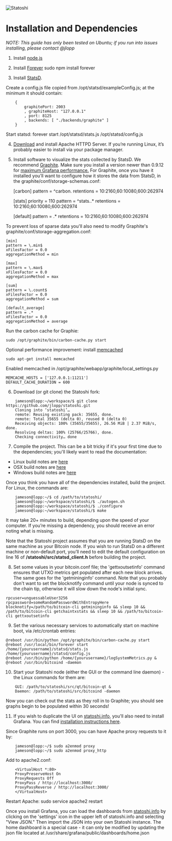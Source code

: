 ![Statoshi](http://lopp.net/images/statoshi.png)
# Installation and Dependencies
_NOTE: This guide has only been tested on Ubuntu; if you run into issues installing, please contact @jlopp_

1) Install [node.js](http://nodejs.org/download/)

2) Install [Forever](http://blog.nodejitsu.com/keep-a-nodejs-server-up-with-forever/)
    sudo npm install forever

3) Install [StatsD](https://github.com/etsy/statsd).

Create a config.js file copied from /opt/statsd/exampleConfig.js; at the minimum it should contain:

```
    {
        graphitePort: 2003
        , graphiteHost: "127.0.0.1"
        , port: 8125
        , backends: [ "./backends/graphite" ]
    }
```

Start statsd:
    forever start /opt/statsd/stats.js /opt/statsd/config.js

4) [Download](https://httpd.apache.org/download.cgi) and install Apache HTTPD Server. If you’re running Linux, it’s probably easier to install via your package manager.

5) Install software to visualize the stats collected by StatsD. We recommend [Graphite](http://graphite.wikidot.com/installation). Make sure you install a version newer than 0.9.12 for [maximum Grafana performance.](http://grafana.org/docs/performance/)
For Graphite, once you have it installed you’ll want to configure how it stores the data from StatsD, in the graphite/conf/storage-schemas.conf:

    [carbon]
    pattern = ^carbon\.
    retentions = 10:2160,60:10080,600:262974
    
    [stats]
    priority = 110
    pattern = ^stats\..*
    retentions = 10:2160,60:10080,600:262974
    
    [default]
    pattern = .*
    retentions = 10:2160,60:10080,600:262974

To prevent loss of sparse data you'll also need to modify Graphite's graphite/conf/storage-aggregation.conf:

    [min]
    pattern = \.min$
    xFilesFactor = 0.0
    aggregationMethod = min
    
    [max]
    pattern = \.max$
    xFilesFactor = 0.0
    aggregationMethod = max
    
    [sum]
    pattern = \.count$
    xFilesFactor = 0.0
    aggregationMethod = sum
    
    [default_average]
    pattern = .*
    xFilesFactor = 0.0
    aggregationMethod = average

Run the carbon cache for Graphie:

    sudo /opt/graphite/bin/carbon-cache.py start

Optional performance improvement: install [memcached](http://www.memcached.org/downloads)

    sudo apt-get install memcached

Enabled memcached in /opt/graphite/webapp/graphite/local_settings.py

    MEMCACHE_HOSTS = ['127.0.0.1:11211']
    DEFAULT_CACHE_DURATION = 600

6) Download (or git clone) the Statoshi fork:
```
    jameson@lopp:~/workspace/$ git clone https://github.com/jlopp/statoshi.git
    Cloning into ‘statoshi’…
    remote: Reusing existing pack: 35655, done.
    remote: Total 35655 (delta 0), reused 0 (delta 0)
    Receiving objects: 100% (35655/35655), 26.56 MiB | 2.37 MiB/s, done.
    Resolving deltas: 100% (25766/25766), done.
    Checking connectivity… done
```

7) Compile the project. This can be a bit tricky if it's your first time due to the dependencies; you'll likely want to read the documentation:
* Linux build notes are [here](https://github.com/jlopp/statoshi/blob/master/doc/build-unix.md)
* OSX build notes are [here](https://github.com/jlopp/statoshi/blob/master/doc/build-osx.md)
* Windows build notes are [here](https://github.com/jlopp/statoshi/blob/master/doc/build-msw.md)

Once you think you have all of the dependencies installed, build the project. For Linux, the commands are:
```
    jameson@lopp:~/$ cd /path/to/statoshi/
    jameson@lopp:~/workspace/statoshi/$ ./autogen.sh
    jameson@lopp:~/workspace/statoshi/$ ./configure
    jameson@lopp:~/workspace/statoshi/$ make
```

It may take 20+ minutes to build, depending upon the speed of your computer. If you’re missing a dependency, you should receive an error noting what is missing.

Note that the Statoshi project assumes that you are running StatsD on the same machine as your Bitcoin node. If you wish to run StatsD on a different machine or non-default port, you’ll need to edit the default configuration on line 16 of **/statoshi/src/statsd_client.h** before building the project.

8) Set some values in your bitcoin.conf file; the 'gettxoutsetinfo' command ensures that UTXO metrics get populated after each new block arrives. The same goes for the 'getmininginfo' command. Note that you probably don't want to set the blocknotify command until your node is synced to the chain tip, otherwise it will slow down the node's initial sync.
```
rpcuser=unguessableUser3256
rpcpassword=someRandomPasswordWithEntropyHere
blocknotify=/path/to/bitcoin-cli getmininginfo && sleep 10 && /path/to/bitcoin-cli getchaintxstats && sleep 10 && /path/to/bitcoin-cli gettxoutsetinfo
```

9) Set the various necessary services to automatically start on machine boot, via /etc/crontab entries:
```
@reboot /usr/bin/python /opt/graphite/bin/carbon-cache.py start
@reboot /usr/local/bin/forever start /home/{yourusername}/statsd/stats.js /home/{yourusername}/statsd/config.js
@reboot /usr/bin/python /home/{yourusername}/logSystemMetrics.py &
@reboot /usr/bin/bitcoind -daemon
```

10) Start your Statoshi node (either the GUI or the command line daemon) - the Linux commands for them are:
```
    GUI: /path/to/statoshi/src/qt/bitcoin-qt &
    Daemon: /path/to/statoshi/src/bitcoind -daemon
```
Now you can check out the stats as they roll in to Graphite; you should see graphs begin to be populated within 30 seconds!

11) If you wish to duplicate the UI on [statoshi.info](http://statoshi.info), you'll also need to install Grafana. You can find [installation instructions here](http://docs.grafana.org/installation/).

Since Graphite runs on port 3000, you can have Apache proxy requests to it by:

```
    jameson@lopp:~/$ sudo a2enmod proxy 
    jameson@lopp:~/$ sudo a2enmod proxy_http
```

Add to apache2.conf:
```
    <VirtualHost *:80>
    ProxyPreserveHost On
    ProxyRequests Off
    ProxyPass / http://localhost:3000/
    ProxyPassReverse / http://localhost:3000/
    </VirtualHost>
```
Restart Apache: sudo service apache2 restart

Once you install Grafana, you can load the dashboards from [statoshi.info](http://statoshi.info) by clicking on the 'settings' icon in the upper left of statoshi.info and selecting "View JSON." Then import the JSON into your own Statoshi instance. The home dashboard is a special case - it can only be modified by updating the json file located at
/usr/share/grafana/public/dashboards/home.json
